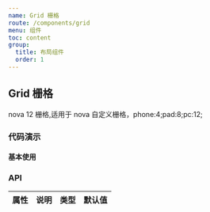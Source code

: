 ```yaml
---
name: Grid 栅格
route: /components/grid
menu: 组件
toc: content
group:
  title: 布局组件
  order: 1
---
```


## Grid 栅格

nova 12 栅格,适用于 nova 自定义栅格，phone:4;pad:8;pc:12;

### 代码演示

#### 基本使用

<code src='./demo/grid-container.tsx'></code>
<code src='./demo/basic.tsx'></code>
<code src='./demo/offset.tsx'></code>
<code src='./demo/align.tsx'></code>
<code src='./demo/justify.tsx'></code>
<code src='./demo/order.tsx'></code>
<code src='./demo/size.tsx'></code>

### API

| 属性 | 说明 | 类型 | 默认值 |
| ---- | ---- | ---- | ------ |
